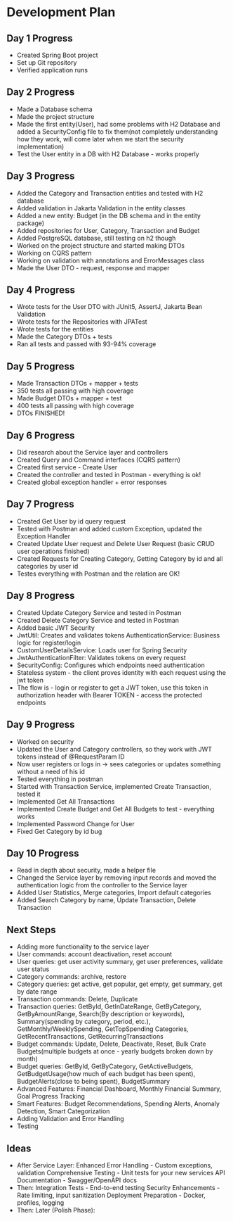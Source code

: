 # Development Plan

## Day 1 Progress
- Created Spring Boot project
- Set up Git repository
- Verified application runs

## Day 2 Progress
- Made a Database schema
- Made the project structure
- Made the first entity(User),
had some problems with H2 Database and added a SecurityConfig file to 
fix them(not completely understanding how they work, 
will come later when we start the security implementation)
- Test the User entity in a DB with H2 Database - works properly

## Day 3 Progress
- Added the Category and Transaction entities and tested with H2 database
- Added validation in Jakarta Validation in the entity classes
- Added a new entity: Budget (in the DB schema and in the entity package)
- Added repositories for User, Category, Transaction and Budget
- Added PostgreSQL database, still testing on h2 though
- Worked on the project structure and started making DTOs
- Working on CQRS pattern
- Working on validation with annotations and ErrorMessages class
- Made the User DTO - request, response and mapper

## Day 4 Progress
- Wrote tests for the User DTO with JUnit5, AssertJ, Jakarta Bean Validation
- Wrote tests for the Repositories with JPATest
- Wrote tests for the entities
- Made the Category DTOs + tests
- Ran all tests and passed with 93-94% coverage

## Day 5 Progress
- Made Transaction DTOs + mapper + tests
- 350 tests all passing with high coverage
- Made Budget DTOs + mapper + test
- 400 tests all passing with high coverage
- DTOs FINISHED!

## Day 6 Progress
- Did research about the Service layer and controllers
- Created Query and Command interfaces (CQRS pattern)
- Created first service - Create User
- Created the controller and tested in Postman - everything is ok!
- Created global exception handler + error responses

## Day 7 Progress
- Created Get User by id query request
- Tested with Postman and added custom Exception, updated the Exception Handler
- Created Update User request and Delete User Request (basic CRUD user operations finished)
- Created Requests for Creating Category, Getting Category by id and all categories by user id
- Testes everything with Postman and the relation are OK!

## Day 8 Progress
- Created Update Category Service and tested in Postman
- Created Delete Category Service and tested in Postman
- Added basic JWT Security
- JwtUtil: Creates and validates tokens
  AuthenticationService: Business logic for register/login
- CustomUserDetailsService: Loads user for Spring Security
- JwtAuthenticationFilter: Validates tokens on every request
- SecurityConfig: Configures which endpoints need authentication
- Stateless system - the client proves identity with each request using the jwt token
- The flow is - login or register to get a JWT token, use this token in authorization header with Bearer TOKEN - access the protected endpoints

## Day 9 Progress
- Worked on security
- Updated the User and Category controllers, so they work with JWT tokens instead of @RequestParam ID
- Now user registers or logs in -> sees categories or updates something without a need of his id
- Tested everything in postman
- Started with Transaction Service, implemented Create Transaction, tested it
- Implemented Get All Transactions
- Implemented Create Budget and Get All Budgets to test - everything works
- Implemented Password Change for User
- Fixed Get Category by id bug

## Day 10 Progress 
- Read in depth about security, made a helper file
- Changed the Service layer by removing input records and moved 
the authentication logic from the controller to the Service layer
- Added User Statistics, Merge categories, Import default categories
- Added Search Category by name, Update Transaction, Delete Transaction

## Next Steps
- Adding more functionality to the service layer
- User commands: account deactivation, reset account
- User queries: get user activity summary, get user preferences, validate user status
- Category commands: archive, restore
- Category queries: get active, get popular, get empty, get summary, get by date range
- Transaction commands: Delete, Duplicate
- Transaction queries: GetById, GetInDateRange, GetByCategory, GetByAmountRange, Search(By description or keywords), Summary(spending by category, period, etc.), GetMonthly/WeeklySpending, GetTopSpending Categories, GetRecentTransactions, GetRecurringTransactions
- Budget commands: Update, Delete, Deactivate, Reset, Bulk Crate Budgets(multiple budgets at once - yearly budgets broken down by month)
- Budget queries: GetById, GetByCategory, GetActiveBudgets, GetBudgetUsage(how much of each budget has been spent), BudgetAlerts(close to being spent), BudgetSummary
- Advanced Features: Financial Dashboard, Monthly Financial Summary, Goal Progress Tracking
- Smart Features: Budget Recommendations, Spending Alerts, Anomaly Detection, Smart Categorization
- Adding Validation and Error Handling
- Testing

## Ideas
- After Service Layer: Enhanced Error Handling - Custom exceptions, validation
  Comprehensive Testing - Unit tests for your new services
  API Documentation - Swagger/OpenAPI docs
- Then: Integration Tests - End-to-end testing
  Security Enhancements - Rate limiting, input sanitization
  Deployment Preparation - Docker, profiles, logging
- Then: Later (Polish Phase):



